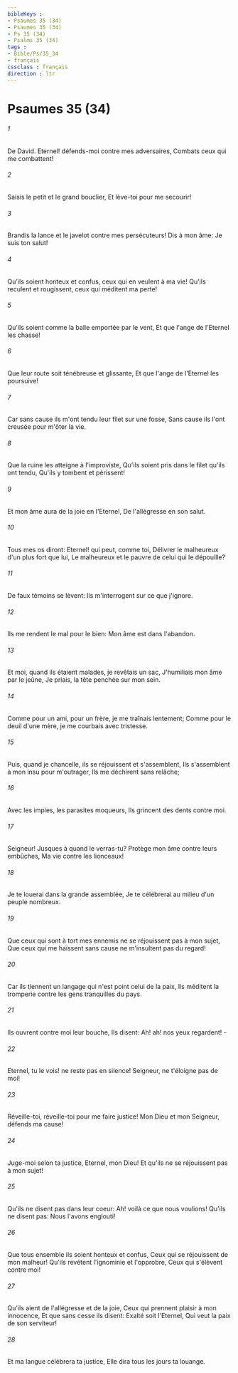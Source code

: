 ```yaml
---
bibleKeys : 
- Psaumes 35 (34)
- Psaumes 35 (34)
- Ps 35 (34)
- Psalms 35 (34)
tags : 
- Bible/Ps/35_34
- français
cssclass : français
direction : ltr
---
```


# Psaumes 35 (34)

###### 1
De David. Eternel! défends-moi contre mes adversaires, Combats ceux qui me combattent!
###### 2
Saisis le petit et le grand bouclier, Et lève-toi pour me secourir!
###### 3
Brandis la lance et le javelot contre mes persécuteurs! Dis à mon âme: Je suis ton salut!
###### 4
Qu'ils soient honteux et confus, ceux qui en veulent à ma vie! Qu'ils reculent et rougissent, ceux qui méditent ma perte!
###### 5
Qu'ils soient comme la balle emportée par le vent, Et que l'ange de l'Eternel les chasse!
###### 6
Que leur route soit ténébreuse et glissante, Et que l'ange de l'Eternel les poursuive!
###### 7
Car sans cause ils m'ont tendu leur filet sur une fosse, Sans cause ils l'ont creusée pour m'ôter la vie.
###### 8
Que la ruine les atteigne à l'improviste, Qu'ils soient pris dans le filet qu'ils ont tendu, Qu'ils y tombent et périssent!
###### 9
Et mon âme aura de la joie en l'Eternel, De l'allégresse en son salut.
###### 10
Tous mes os diront: Eternel! qui peut, comme toi, Délivrer le malheureux d'un plus fort que lui, Le malheureux et le pauvre de celui qui le dépouille?
###### 11
De faux témoins se lèvent: Ils m'interrogent sur ce que j'ignore.
###### 12
Ils me rendent le mal pour le bien: Mon âme est dans l'abandon.
###### 13
Et moi, quand ils étaient malades, je revêtais un sac, J'humiliais mon âme par le jeûne, Je priais, la tête penchée sur mon sein.
###### 14
Comme pour un ami, pour un frère, je me traînais lentement; Comme pour le deuil d'une mère, je me courbais avec tristesse.
###### 15
Puis, quand je chancelle, ils se réjouissent et s'assemblent, Ils s'assemblent à mon insu pour m'outrager, Ils me déchirent sans relâche;
###### 16
Avec les impies, les parasites moqueurs, Ils grincent des dents contre moi.
###### 17
Seigneur! Jusques à quand le verras-tu? Protège mon âme contre leurs embûches, Ma vie contre les lionceaux!
###### 18
Je te louerai dans la grande assemblée, Je te célébrerai au milieu d'un peuple nombreux.
###### 19
Que ceux qui sont à tort mes ennemis ne se réjouissent pas à mon sujet, Que ceux qui me haïssent sans cause ne m'insultent pas du regard!
###### 20
Car ils tiennent un langage qui n'est point celui de la paix, Ils méditent la tromperie contre les gens tranquilles du pays.
###### 21
Ils ouvrent contre moi leur bouche, Ils disent: Ah! ah! nos yeux regardent! -
###### 22
Eternel, tu le vois! ne reste pas en silence! Seigneur, ne t'éloigne pas de moi!
###### 23
Réveille-toi, réveille-toi pour me faire justice! Mon Dieu et mon Seigneur, défends ma cause!
###### 24
Juge-moi selon ta justice, Eternel, mon Dieu! Et qu'ils ne se réjouissent pas à mon sujet!
###### 25
Qu'ils ne disent pas dans leur coeur: Ah! voilà ce que nous voulions! Qu'ils ne disent pas: Nous l'avons englouti!
###### 26
Que tous ensemble ils soient honteux et confus, Ceux qui se réjouissent de mon malheur! Qu'ils revêtent l'ignominie et l'opprobre, Ceux qui s'élèvent contre moi!
###### 27
Qu'ils aient de l'allégresse et de la joie, Ceux qui prennent plaisir à mon innocence, Et que sans cesse ils disent: Exalté soit l'Eternel, Qui veut la paix de son serviteur!
###### 28
Et ma langue célébrera ta justice, Elle dira tous les jours ta louange.
